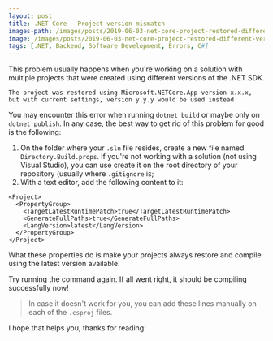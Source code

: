 ```yaml
---
layout: post
title: .NET Core - Project version mismatch
images-path: /images/posts/2019-06-03-net-core-project-restored-different-version
image: /images/posts/2019-06-03-net-core-project-restored-different-version/cover.jpg
tags: [.NET, Backend, Software Development, Errors, C#]
---
```


This problem usually happens when you're working on a solution with multiple projects that were created using different versions of the .NET SDK.

```The project was restored using Microsoft.NETCore.App version x.x.x, but with current settings, version y.y.y would be used instead```

You may encounter this error when running `dotnet build` or maybe only on `dotnet publish`. In any case, the best way to get rid of this problem for good is the following:

1. On the folder where your `.sln` file resides, create a new file named `Directory.Build.props`. If you're not working with a solution (not using Visual Studio), you can use create it on the root directory of your repository (usually where `.gitignore` is;
2. With a text editor, add the following content to it:

```
<Project>
  <PropertyGroup>
    <TargetLatestRuntimePatch>true</TargetLatestRuntimePatch>
    <GenerateFullPaths>true</GenerateFullPaths>
    <LangVersion>latest</LangVersion>
  </PropertyGroup>
</Project>
```

What these properties do is make your projects always restore and compile using the latest version available.

Try running the command again. If all went right, it should be compiling successfully now!

> In case it doesn't work for you, you can add these lines manually on each of the `.csproj` files.

I hope that helps you, thanks for reading!